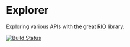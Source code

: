 # Explorer

Exploring various APIs with the great [RIO](https://github.com/commercialhaskell/rio#readme) library.

[![Build Status](https://travis-ci.org/adomokos/explorer.svg)](http://travis-ci.org/adomokos/explorer)
